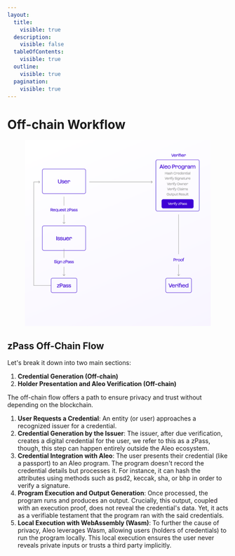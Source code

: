 ```yaml
---
layout:
  title:
    visible: true
  description:
    visible: false
  tableOfContents:
    visible: true
  outline:
    visible: true
  pagination:
    visible: true
---
```


# Off-chain Workflow

<figure><img src="../../.gitbook/assets/offchain.png" alt="" width="563"><figcaption></figcaption></figure>

## zPass **Off-Chain Flow**

Let's break it down into two main sections:

1. **Credential Generation (Off-chain)**
2. **Holder Presentation and Aleo Verification (Off-chain)**

The off-chain flow offers a path to ensure privacy and trust without depending on the blockchain.

1. **User Requests a Credential**: An entity (or user) approaches a recognized issuer for a credential.
2. **Credential Generation by the Issuer**: The issuer, after due verification, creates a digital credential for the user, we refer to this as a zPass, though, this step can happen entirely outside the Aleo ecosystem.
3. **Credential Integration with Aleo**: The user presents their credential (like a passport) to an Aleo program. The program doesn't record the credential details but processes it. For instance, it can hash the attributes using methods such as psd2, keccak, sha, or bhp in order to verify a signature.
4. **Program Execution and Output Generation**: Once processed, the program runs and produces an output. Crucially, this output, coupled with an execution proof, does not reveal the credential's data. Yet, it acts as a verifiable testament that the program ran with the said credentials.
5. **Local Execution with WebAssembly (Wasm)**: To further the cause of privacy, Aleo leverages Wasm, allowing users (holders of credentials) to run the program locally. This local execution ensures the user never reveals private inputs or trusts a third party implicitly.
